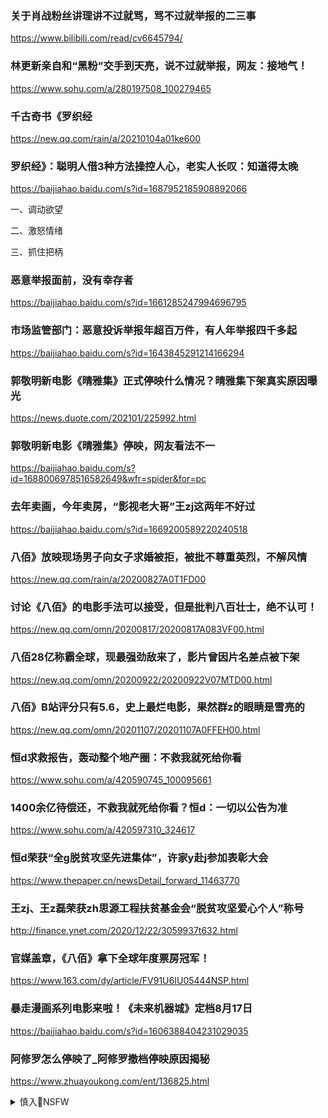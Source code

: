 ### 关于肖战粉丝讲理讲不过就骂，骂不过就举报的二三事
https://www.bilibili.com/read/cv6645794/

### 林更新亲自和“黑粉”交手到天亮，说不过就举报，网友：接地气！
https://www.sohu.com/a/280197508_100279465

### 千古奇书《罗织经
https://new.qq.com/rain/a/20210104a01ke600

### 罗织经》：聪明人借3种方法操控人心，老实人长叹：知道得太晚
https://baijiahao.baidu.com/s?id=1687952185908892066

一、调动欲望

二、激怒情绪

三、抓住把柄

### 恶意举报面前，没有幸存者
https://baijiahao.baidu.com/s?id=1661285247994696795

### 市场监管部门：恶意投诉举报年超百万件，有人年举报四千多起
https://baijiahao.baidu.com/s?id=1643845291214166294

### 郭敬明新电影《晴雅集》正式停映什么情况？晴雅集下架真实原因曝光
https://news.duote.com/202101/225992.html

### 郭敬明新电影《晴雅集》停映，网友看法不一
https://baijiahao.baidu.com/s?id=1688006978516582649&wfr=spider&for=pc

### 去年卖画，今年卖房，“影视老大哥”王zj这两年不好过
https://baijiahao.baidu.com/s?id=1669200589220240518

### 八佰》放映现场男子向女子求婚被拒，被批不尊重英烈，不解风情
https://new.qq.com/rain/a/20200827A0T1FD00

### 讨论《八佰》的电影手法可以接受，但是批判八百壮士，绝不认可！
https://new.qq.com/omn/20200817/20200817A083VF00.html

### 八佰28亿称霸全球，现最强劲敌来了，影片曾因片名差点被下架
https://new.qq.com/omn/20200922/20200922V07MTD00.html

### 八佰》B站评分只有5.6，史上最烂电影，果然群z的眼睛是雪亮的
https://new.qq.com/omn/20201107/20201107A0FFEH00.html

### 恒d求救报告，轰动整个地产圈：不救我就死给你看
https://www.sohu.com/a/420590745_100095661

### 1400余亿待偿还，不救我就死给你看？恒d：一切以公告为准
https://www.sohu.com/a/420597310_324617

### 恒d荣获“全g脱贫攻坚先进集体”，许家y赴j参加表彰大会
https://www.thepaper.cn/newsDetail_forward_11463770

### 王zj、王z磊荣获zh思源工程扶贫基金会“脱贫攻坚爱心个人”称号
http://finance.ynet.com/2020/12/22/3059937t632.html

### 官媒盖章，《八佰》拿下全球年度票房冠军！
https://www.163.com/dy/article/FV91U6IU05444NSP.html

### 暴走漫画系列电影来啦！《未来机器城》定档8月17日
https://baijiahao.baidu.com/s?id=1606388404231029035

### 阿修罗怎么停映了_阿修罗撤档停映原因揭秘
https://www.zhuayoukong.com/ent/136825.html

<details><summary>慎入🔞NSFW</summary>

Not Safe For Work
<img src="https://upload.wikimedia.org/wikipedia/commons/thumb/d/d3/Biohazard_Symbol_Specification.png/210px-Biohazard_Symbol_Specification.png">

<details><summary><b>风险自理Use At Your Own Risk🈲</summary>

### 芒格：比亚d我们将继续持有 美股泡沫终将以惨烈的方式破灭
https://baijiahao.baidu.com/s?id=1692670094121082877

zg调控经济的方式比美国高明得多，

### 美学者认为zg应对经济危机手段比美国高明
http://finance.cankaoxiaoxi.com/2014/0603/396229.shtml

### 这场史诗级大泡沫，终于裹挟了我们
https://baijiahao.baidu.com/s?id=1692665127295492308

![](https://pics7.baidu.com/feed/e7cd7b899e510fb34f9594936c13d39dd0430cca.jpeg?token=a0a09ea5326ce36c784dc29ff70cb776)

- 千文云融
本人不赞同泡沫的说法 有多少人亏了 就有多少人赚了 只是财富的转移而已 。

  - 轩辕剑shenzu
别这么说，持有美金的h家亏钱了怎么办，当然印本国货币收割g内来对冲，你持有的某币就通涨了。 没办法美元霸权全球呢！

  - 微尘ERuIO
你懂啥？美元大放水就是美元掠夺世界，特别是股票市场！等真正泡沫起来，就是收割全球财富的时候！美国薅羊毛模式！这就是第三次世界大战—金融殖民战！

### 美国疯狂印钞，薅了全世界的羊毛？
https://baijiahao.baidu.com/s?id=1694034490159478330

- dlri4
美国彻底破产是早晚的事，明白人都明白。只不过气数还未到。美国这个议案仅以微弱优势通过，也很说明问题，明摆着就是饮鸩止渴，以后会毒发身亡，但你现在不喝，当场脱水身亡，

- richard_zcen
只有世界各国团结才有希望，不然全世界各国摆脱不了美国薅羊毛的命运，大家都在为美国打工

- MS_007moon
你在zg生产了一批产品，让后我在美国用印钞机去买你这些产品，然后这不就是用纸换你的实体资源吗，不就是为美国打工吗，

- 余自成
美国灭亡是迟早的事，因为用心险恶，

- 我万一免五
只要美元信用不倒闭，理论上美元可以一直超发，让全世界买单，这就是美国利用经济和军事的强大来保证的。
  - 无冕之王阿凡提
我们怎么做不到？同样是人，130年前说清朝落后，那现在呢？

### y行原副行长吴晓l：做好破灭泡沫的准备，是每个人要面对的现实
https://new.qq.com/omn/20200918/20200918A08GZV00.html

</details>
</details>
